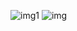![img1](https://github.com/user-attachments/assets/845f9738-1794-4c38-92bc-bc992267f84a)
![img](https://github.com/user-attachments/assets/26bb9f6f-1d11-4566-b465-efb3f66d4a22)
